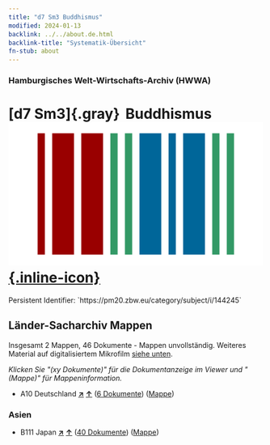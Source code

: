 ```yaml
---
title: "d7 Sm3 Buddhismus"
modified: 2024-01-13
backlink: ../../about.de.html
backlink-title: "Systematik-Übersicht"
fn-stub: about
---
```


### Hamburgisches Welt-Wirtschafts-Archiv (HWWA)

# [d7 Sm3]{.gray}&#8201; Buddhismus &#160; [![Wikidata](/images/Wikidata-logo.svg "Wikidata"){.inline-icon}](http://www.wikidata.org/entity/Q104699269)

<div class="hint">Persistent Identifier: `https://pm20.zbw.eu/category/subject/i/144245`</div>







## Länder-Sacharchiv Mappen






Insgesamt 2 Mappen, 46 Dokumente - Mappen unvollständig. Weiteres Material auf digitalisiertem Mikrofilm [siehe unten](#filmsections).

_Klicken Sie "(xy Dokumente)" für die Dokumentanzeige im Viewer und "(Mappe)" für Mappeninformation._



- A10 Deutschland [**&nearr;**](../../../geo/i/126128/about.de.html "Deutschland (alle Mappen)") [**&uarr;**](../../../geo/about.de.html#A10 "Ländersystematik") (<a href="https://pm20.zbw.eu/iiifview/folder/sh/126128,144245" title="über: Deutschland : Buddhismus" target="_blank">6 Dokumente</a>) ([Mappe](../../../../folder/sh/1261xx/126128/1442xx/144245/about.de.html))

### Asien

- B111 Japan [**&nearr;**](../../../geo/i/141272/about.de.html "Japan (alle Mappen)") [**&uarr;**](../../../geo/about.de.html#B111 "Ländersystematik") (<a href="https://pm20.zbw.eu/iiifview/folder/sh/141272,144245" title="über: Japan : Buddhismus" target="_blank">40 Dokumente</a>) ([Mappe](../../../../folder/sh/1412xx/141272/1442xx/144245/about.de.html))



<a id="filmsections" />













